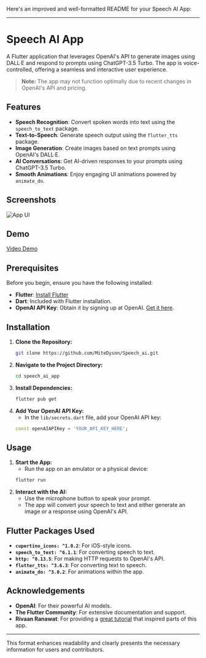 Here's an improved and well-formatted README for your Speech AI App:

---

# Speech AI App

A Flutter application that leverages OpenAI's API to generate images using DALL·E and respond to prompts using ChatGPT-3.5 Turbo. The app is voice-controlled, offering a seamless and interactive user experience.

> **Note:** The app may not function optimally due to recent changes in OpenAI's API and pricing.

## Features

- **Speech Recognition**: Convert spoken words into text using the `speech_to_text` package.
- **Text-to-Speech**: Generate speech output using the `flutter_tts` package.
- **Image Generation**: Create images based on text prompts using OpenAI's DALL·E.
- **AI Conversations**: Get AI-driven responses to your prompts using ChatGPT-3.5 Turbo.
- **Smooth Animations**: Enjoy engaging UI animations powered by `animate_do`.

## Screenshots


![App UI ](https://github.com/user-attachments/assets/a57ebab7-1859-4029-8b83-4cc41b9be281)


## Demo

[Video Demo](https://github.com/user-attachments/assets/5a9caeac-7b7b-4638-9255-3f4f98084929)

## Prerequisites

Before you begin, ensure you have the following installed:

- **Flutter**: [Install Flutter](https://flutter.dev/docs/get-started/install)
- **Dart**: Included with Flutter installation.
- **OpenAI API Key**: Obtain it by signing up at OpenAI. [Get it here](https://openai.com/api/).

## Installation

1. **Clone the Repository:**
    ```bash
    git clone https://github.com/MiteDyson/Speech_ai.git
    ```
2. **Navigate to the Project Directory:**
    ```bash
    cd speech_ai_app
    ```
3. **Install Dependencies:**
    ```bash
    flutter pub get
    ```
4. **Add Your OpenAI API Key:**
    - In the `lib/secrets.dart` file, add your OpenAI API key:
    ```dart
    const openAIAPIKey = 'YOUR_API_KEY_HERE';
    ```

## Usage

1. **Start the App:**
    - Run the app on an emulator or a physical device:
    ```bash
    flutter run
    ```
2. **Interact with the AI:**
    - Use the microphone button to speak your prompt.
    - The app will convert your speech to text and either generate an image or a response using OpenAI's API.

## Flutter Packages Used

- **`cupertino_icons: ^1.0.2`**: For iOS-style icons.
- **`speech_to_text: ^6.1.1`**: For converting speech to text.
- **`http: ^0.13.5`**: For making HTTP requests to OpenAI's API.
- **`flutter_tts: ^3.6.3`**: For converting text to speech.
- **`animate_do: ^3.0.2`**: For animations within the app.

## Acknowledgements

- **OpenAI**: For their powerful AI models.
- **The Flutter Community**: For extensive documentation and support.
- **Rivaan Ranawat**: For providing a [great tutorial](https://youtu.be/Q_pz4xFow3Q?si=hCkYFwpOrvhGUpB2) that inspired parts of this app.

---

This format enhances readability and clearly presents the necessary information for users and contributors.
